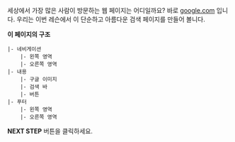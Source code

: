 세상에서 가장 많은 사람이 방문하는 웹 페이지는 어디일까요? 바로 [google.com][1] 입니다. 우리는 이번 레슨에서 이 단순하고 아름다운 검색 페이지를 만들어 볼니다.


**이 페이지의 구조**
```
|- 네비게이션
    |- 왼쪽 영역
    |- 오른쪽 영역
|- 내용
    |- 구글 이미지
    |- 검색 바
    |- 버튼
|- 푸터
    |- 왼쪽 영역
    |- 오른쪽 영역 
```



**NEXT STEP** 버튼을 클릭하세요.



[1]:https://google.com

